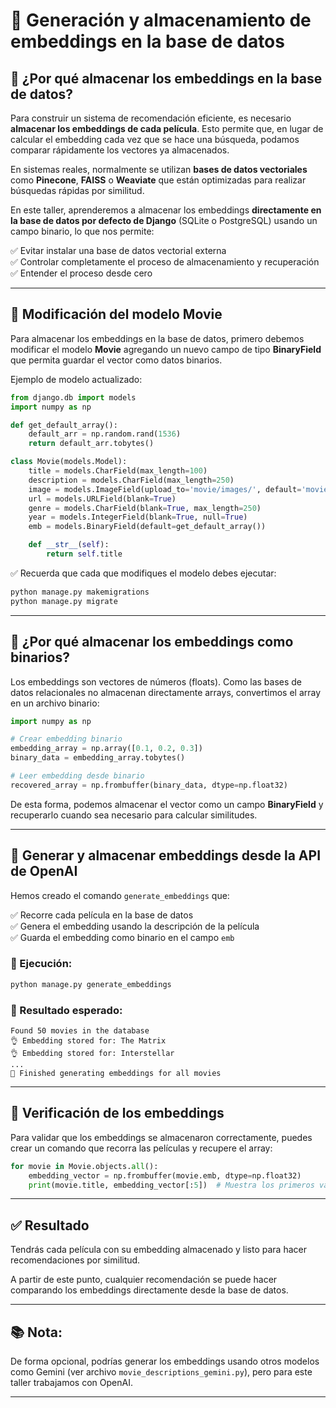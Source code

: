 
# 🌟 Generación y almacenamiento de embeddings en la base de datos

## 🔗 ¿Por qué almacenar los embeddings en la base de datos?

Para construir un sistema de recomendación eficiente, es necesario **almacenar los embeddings de cada película**. Esto permite que, en lugar de calcular el embedding cada vez que se hace una búsqueda, podamos comparar rápidamente los vectores ya almacenados.

En sistemas reales, normalmente se utilizan **bases de datos vectoriales** como **Pinecone**, **FAISS** o **Weaviate** que están optimizadas para realizar búsquedas rápidas por similitud. 

En este taller, aprenderemos a almacenar los embeddings **directamente en la base de datos por defecto de Django** (SQLite o PostgreSQL) usando un campo binario, lo que nos permite:

✅ Evitar instalar una base de datos vectorial externa  
✅ Controlar completamente el proceso de almacenamiento y recuperación  
✅ Entender el proceso desde cero

---

## 🔗 Modificación del modelo Movie

Para almacenar los embeddings en la base de datos, primero debemos modificar el modelo **Movie** agregando un nuevo campo de tipo **BinaryField** que permita guardar el vector como datos binarios.

Ejemplo de modelo actualizado:

```python
from django.db import models
import numpy as np

def get_default_array():
    default_arr = np.random.rand(1536)
    return default_arr.tobytes()

class Movie(models.Model): 
    title = models.CharField(max_length=100)
    description = models.CharField(max_length=250)
    image = models.ImageField(upload_to='movie/images/', default='movie/images/default.jpg')
    url = models.URLField(blank=True)
    genre = models.CharField(blank=True, max_length=250)
    year = models.IntegerField(blank=True, null=True)
    emb = models.BinaryField(default=get_default_array())

    def __str__(self): 
        return self.title
```

✅ Recuerda que cada que modifiques el modelo debes ejecutar:
```bash
python manage.py makemigrations
python manage.py migrate
```

---

## 📅 ¿Por qué almacenar los embeddings como binarios?

Los embeddings son vectores de números (floats). Como las bases de datos relacionales no almacenan directamente arrays, convertimos el array en un archivo binario:

```python
import numpy as np

# Crear embedding binario
embedding_array = np.array([0.1, 0.2, 0.3])
binary_data = embedding_array.tobytes()

# Leer embedding desde binario
recovered_array = np.frombuffer(binary_data, dtype=np.float32)
```

De esta forma, podemos almacenar el vector como un campo **BinaryField** y recuperarlo cuando sea necesario para calcular similitudes.

---

## 🔄 Generar y almacenar embeddings desde la API de OpenAI

Hemos creado el comando `generate_embeddings` que:

✅ Recorre cada película en la base de datos  
✅ Genera el embedding usando la descripción de la película  
✅ Guarda el embedding como binario en el campo `emb`

### 🔄 Ejecución:
```bash
python manage.py generate_embeddings
```

### 🔄 Resultado esperado:
```
Found 50 movies in the database
👌 Embedding stored for: The Matrix
👌 Embedding stored for: Interstellar
...
🌟 Finished generating embeddings for all movies
```

---

## 🔄 Verificación de los embeddings

Para validar que los embeddings se almacenaron correctamente, puedes crear un comando que recorra las películas y recupere el array:

```python
for movie in Movie.objects.all():
    embedding_vector = np.frombuffer(movie.emb, dtype=np.float32)
    print(movie.title, embedding_vector[:5])  # Muestra los primeros valores
```

---

## ✅ Resultado
Tendrás cada película con su embedding almacenado y listo para hacer recomendaciones por similitud.

A partir de este punto, cualquier recomendación se puede hacer comparando los embeddings directamente desde la base de datos.

---

## 📚 Nota:
De forma opcional, podrías generar los embeddings usando otros modelos como Gemini (ver archivo `movie_descriptions_gemini.py`), pero para este taller trabajamos con OpenAI.

---
